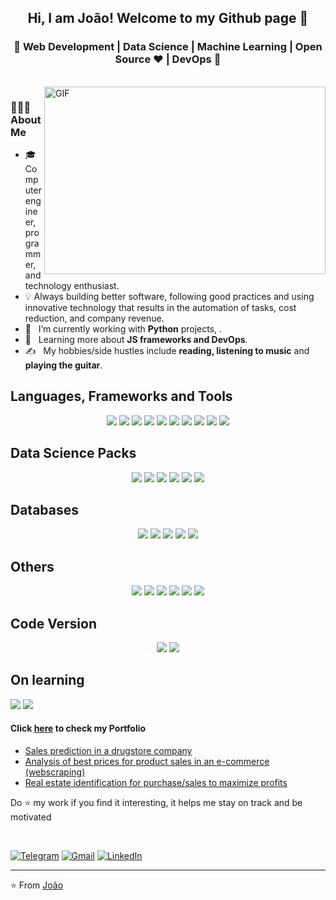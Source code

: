 <h2 align="center"> Hi, I am João! Welcome to my Github page 👋 </h2>

<h3 align="center">🚀 Web Development | Data Science | Machine Learning | Open Source ♥ | DevOps  🚀</h3>
<div>
  
<br />
<img align="right" height="300" width="450"  alt="GIF" src="https://media.giphy.com/media/13HgwGsXF0aiGY/giphy.gif" />
 

 <h3> 👨🏻‍💻 About Me </h3>
  
  - 🎓 &nbsp; Computer engineer, programmer, and technology enthusiast.
  - 💡 Always building better software, following good practices and using innovative technology that results in the automation of tasks, cost reduction, and company revenue.
  - 💼 &nbsp; I’m currently working with **Python** projects, .
  - 🌱 &nbsp; Learning more about **JS frameworks and DevOps**.
  - ✍️ &nbsp;  My hobbies/side hustles include **reading, listening to music** and **playing the guitar**.  
  

  <h2> Languages, Frameworks and Tools </h2>
  <div align="center">
    <img src="https://img.shields.io/badge/python%20-%2314354C.svg?&style=for-the-badge&logo=python&logoColor=white" />
    <img src="https://img.shields.io/badge/Django-092E20?style=for-the-badge&logo=django&logoColor=green" />
    <img src="https://img.shields.io/badge/DJANGO-REST-ff1709?style=for-the-badge&logo=django&logoColor=white&color=ff1709&labelColor=gray" />
    <img src="https://img.shields.io/badge/Flask-000000?style=for-the-badge&logo=flask&logoColor=white" />
    <img src="https://img.shields.io/badge/html5%20-%23E34F26.svg?&style=for-the-badge&logo=html5&logoColor=white" />
    <img src="https://img.shields.io/badge/css3%20-%231572B6.svg?&style=for-the-badge&logo=css3&logoColor=white" />
    <img src="https://img.shields.io/badge/Bootstrap-563D7C?style=for-the-badge&logo=bootstrap&logoColor=white" />
    <img src="https://img.shields.io/badge/pycharm-143?style=for-the-badge&logo=pycharm&logoColor=black&color=black&labelColor=green" />
    <img src="https://img.shields.io/badge/Visual_Studio_Code-0078D4?style=for-the-badge&logo=visual%20studio%20code&logoColor=white" />
    <img src="https://img.shields.io/badge/sublime_text-%23575757.svg?&style=for-the-badge&logo=sublime-text&logoColor=important" />

  </div>
  
  <h2> Data Science Packs </h2>
  <div align="center"> 
    <img src="https://img.shields.io/badge/Pandas-2C2D72?style=for-the-badge&logo=pandas&logoColor=white" />  
    <img src="https://img.shields.io/badge/Numpy-777BB4?style=for-the-badge&logo=numpy&logoColor=white" />
    <img src="https://img.shields.io/badge/Streamlit-FF4B4B?style=for-the-badge&logo=Streamlit&logoColor=white" />   
    <img src="https://img.shields.io/badge/Plotly-239120?style=for-the-badge&logo=plotly&logoColor=white" />  
    <img src="https://img.shields.io/badge/SciPy-654FF0?style=for-the-badge&logo=SciPy&logoColor=white" />
    <img src="https://img.shields.io/badge/scikit--learn-%23F7931E.svg?style=for-the-badge&logo=scikit-learn&logoColor=white" />
  </div>
    
  <h2> Databases </h2>
  <div align="center">
    <img src="https://img.shields.io/badge/MySQL-005C84?style=for-the-badge&logo=mysql&logoColor=white"/>
    <img src="https://img.shields.io/badge/PostgreSQL-316192?style=for-the-badge&logo=postgresql&logoColor=white" />
    <img src="https://img.shields.io/badge/SQLite-07405E?style=for-the-badge&logo=sqlite&logoColor=white" />
    <img src="https://img.shields.io/badge/redis-%23DD0031.svg?&style=for-the-badge&logo=redis&logoColor=white" />
    <img src="https://img.shields.io/badge/Elastic_Search-005571?style=for-the-badge&logo=elasticsearch&logoColor=white" />
  </div>
  
  <h2>Others</h2>
  <div align="center">
      <img src="https://img.shields.io/badge/Linux-FCC624?style=for-the-badge&logo=linux&logoColor=black" />
      <img src="https://img.shields.io/badge/Docker-2CA5E0?style=for-the-badge&logo=docker&logoColor=white"/>
      <img src="https://img.shields.io/badge/Insomnia-5849be?style=for-the-badge&logo=Insomnia&logoColor=white"/>
      <img src="https://img.shields.io/badge/-Swagger-%23Clojure?style=for-the-badge&logo=swagger&logoColor=white"/>
      <img src="https://img.shields.io/badge/Apache%20Airflow-017CEE?style=for-the-badge&logo=Apache%20Airflow&logoColor=white" />
      <img src="https://img.shields.io/badge/Postman-FF6C37?style=for-the-badge&logo=postman&logoColor=white" />
  </div>
  
  <h2> Code Version </h2>
  <div align="center">
        <img src="https://img.shields.io/badge/GitHub-100000?style=for-the-badge&logo=github&logoColor=white" />
        <img src="https://img.shields.io/badge/GitLab-330F63?style=for-the-badge&logo=gitlab&logoColor=white" />
  </div>
  
  <h2>On learning</h2>
  <img src="https://img.shields.io/badge/FastAPI-005571?style=for-the-badge&logo=fastapi"/>
  <img src="https://img.shields.io/badge/React-20232A?style=for-the-badge&logo=react&logoColor=61DAFB"/>
                             
  
  
#### Click [here](https://rmendes1.github.io/portfolio_projects/) to check my Portfolio

- [Sales prediction in a drugstore company](https://github.com/rmendes1/rossmann_sales)
- [Analysis of best prices for product sales in an e-commerce (webscraping)](https://github.com/rmendes1/star-jeans)
- [Real estate identification for purchase/sales to maximize profits](https://github.com/rmendes1/house-rocket)


 Do :star: my work if you find it interesting, it helps me stay on track and be motivated

<br>

[![Telegram](https://img.shields.io/badge/-TELEGRAM-2CA5E0?style=for-the-badge&logo=telegram&logoColor=white)](https://t.me/joaormendes)
[![Gmail](https://img.shields.io/badge/-GMAIL-D14836?style=for-the-badge&logo=gmail&logoColor=white)](mailto:joaorenatomendes@gmail.com)
[![LinkedIn](https://img.shields.io/badge/-LINKEDIN-0077B5?style=for-the-badge&logo=linkedin&logoColor=white)](https://www.linkedin.com/in/joaorenatomendes/)

</p>
<hr \>
<p align="center">


⭐️ From [João](https://github.com/rmendes1)
